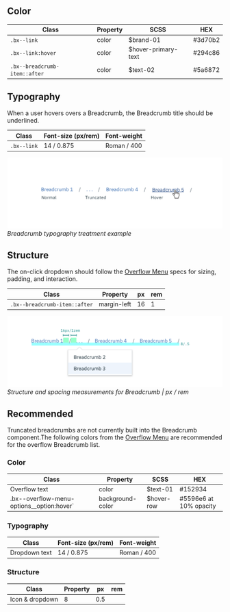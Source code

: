 ## Color

| Class                         | Property         | SCSS                | HEX       |
|-------------------------------|------------------|---------------------|-----------|
| `.bx--link`                   | color            | $brand-01           | #3d70b2   |
| `.bx--link:hover`             | color            | $hover-primary-text | #294c86   |
| `.bx--breadcrumb-item::after` | color            | $text-02            | #5a6872   |


## Typography

When a user hovers overs a Breadcrumb, the Breadcrumb title should be underlined.

| Class         | Font-size (px/rem) | Font-weight  |
|---------------|--------------------|--------------|
| `.bx--link`   | 14 / 0.875         | Roman / 400  |

![Breadcrumb typography treatment example](images/breadcrumb-style-1.png)
_Breadcrumb typography treatment example_

## Structure

The on-click dropdown should follow the [Overflow Menu](/components/overflow-menu) specs for sizing, padding, and interaction.

| Class                        | Property   | px | rem|
|------------------------------|------------|----|----|
| `.bx--breadcrumb-item::after`| margin-left| 16 | 1  |


![Truncated breadcrumb dropdown example](images/breadcrumb-style-2.png)
_Structure and spacing measurements for Breadcrumb | px / rem_

## Recommended
Truncated breadcrumbs are not currently built into the Breadcrumb component.The following colors from the [Overflow Menu](/overflow/style) are recommended for the overflow Breadcrumb list.

### Color

| Class                                     | Property         | SCSS                | HEX       |
|-------------------------------------------|------------------|---------------------|-----------|
| Overflow text                             | color            |$text-01             | #152934   |
| .bx--overflow-menu-options__option:hover` | background-color | $hover-row          | #5596e6 at 10% opacity |

### Typography

| Class         | Font-size (px/rem) | Font-weight  |
|---------------|--------------------|--------------|
| Dropdown text | 14 / 0.875         | Roman / 400  |

### Structure 
| Class                        | Property   | px | rem|
|------------------------------|------------|----|----|
| Icon & dropdown | 8  | 0.5 |
